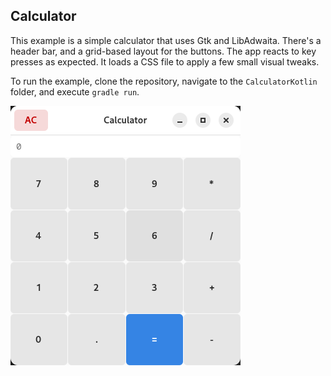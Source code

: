 ## Calculator

This example is a simple calculator that uses Gtk and LibAdwaita. There's a header bar, and a grid-based layout for the buttons. The app reacts to key presses as expected. It loads a CSS file to apply a few small visual tweaks.

To run the example, clone the repository, navigate to the `CalculatorKotlin` folder, and execute `gradle run`.

![Calculator screenshot](calculator.png)
